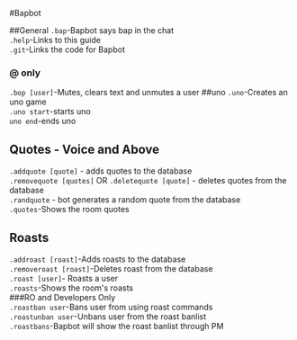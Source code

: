 #Bapbot

##General
``.bap``-Bapbot says bap in the chat<br>
``.help``-Links to this guide<br>
``.git``-Links the code for Bapbot<br>
### @ only
``.bop [user]``-Mutes, clears text and unmutes a user
##uno
``.uno``-Creates an uno game<br>
``.uno start``-starts uno<br>
``uno end``-ends uno<br>
## Quotes - Voice and Above
`.addquote [quote]` - adds quotes to the database<br>
`.removequote [quotes]` OR `.deletequote [quote]` -  deletes quotes from the database<br>
`.randquote` - bot generates a random quote from the database<br>
``.quotes``-Shows the room quotes<br>
## Roasts
``.addroast [roast]``-Adds roasts to the database<br>
``.removeroast [roast]``-Deletes roast from the database<br>
``.roast [user]``- Roasts a user<br>
``.roasts``-Shows the room's roasts<br>
###RO and Developers Only<br>
``.roastban user``-Bans user from using roast commands<br>
``.roastunban user``-Unbans user from the roast banlist<br>
``.roastbans``-Bapbot will show the roast banlist through PM<br>
